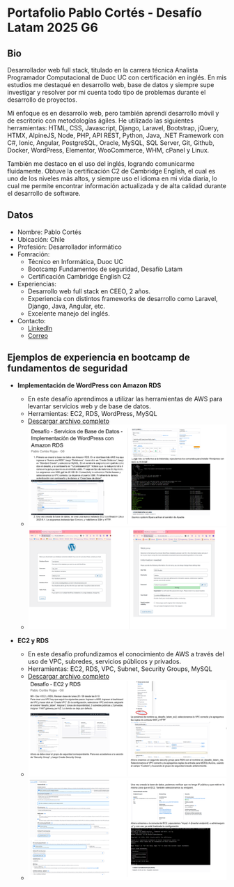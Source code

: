 # Portafolio Pablo Cortés - Desafío Latam 2025 G6
## Bio
Desarrollador web full stack, titulado en la carrera técnica Analista Programador Computacional de Duoc UC con certificación en inglés. En mis estudios me destaqué en desarrollo web, base de datos y siempre supe investigar y resolver por mi cuenta todo tipo de problemas durante el desarrollo de proyectos.

Mi enfoque es en desarrollo web, pero también aprendí desarrollo móvil y de escritorio con metodologías ágiles. He utilizado las siguientes herramientas: HTML, CSS, Javascript, Django, Laravel, Bootstrap, jQuery, HTMX, AlpineJS, Node, PHP, API REST, Python, Java, .NET Framework con C#, Ionic, Angular, PostgreSQL, Oracle, MySQL, SQL Server, Git, Github, Docker, WordPress, Elementor, WooCommerce, WHM, cPanel y Linux. 

También me destaco en el uso del inglés, logrando comunicarme fluidamente. Obtuve la certificación C2 de Cambridge English, el cual es uno de los niveles más altos, y siempre uso el idioma en mi vida diaria, lo cual me permite encontrar información actualizada y de alta calidad durante el desarrollo de software.

## Datos
- Nombre: Pablo Cortés
- Ubicación: Chile
- Profesión: Desarrollador informático
- Fomración: 
    - Técnico en Informática, Duoc UC
    - Bootcamp Fundamentos de seguridad, Desafío Latam
    - Certificación Cambridge English C2 
- Experiencias: 
    - Desarrollo web full stack en CEEO, 2 años.
    - Experiencia con distintos frameworks de desarrollo como Laravel, Django, Java, Angular, etc.
    - Excelente manejo del inglés.
- Contacto:
    - [LinkedIn](https://www.linkedin.com/in/pablo-cortes-rojas/)
    - [Correo](mailto:p.cortes.r99@gmail.com)

## Ejemplos de experiencia en bootcamp de fundamentos de seguridad
- **Implementación de WordPress con Amazon RDS**
    - En este desafío aprendimos a utilizar las herramientas de AWS para levantar servicios web y de base de datos.
    - Herramientas: EC2, RDS, WordPress, MySQL
    - [Descargar archivo completo](https://github.com/pcortesduoc/desafio-latam-portafolio/raw/refs/heads/main/assets/Pablo%20cortes%20G6%20Desaf%C3%ADo%20-%20Servicios%20de%20Base%20de%20Datos%20-%20Implementaci%C3%B3n%20de%20WordPress%20con%20Amazon%20RDS.docx)
    - ![](https://github.com/pcortesduoc/desafio-latam-portafolio/blob/main/assets/wordpress/1_2.png?raw=true)
    - ![](https://github.com/pcortesduoc/desafio-latam-portafolio/blob/main/assets/wordpress/3_2.png?raw=true)
    
- **EC2 y RDS**
    - En este desafío profundizamos el conocimiento de AWS a través del uso de VPC, subredes, servicios públicos y privados.
    - Herramientas: EC2, RDS, VPC, Subnet, Security Groups, MySQL
    - [Descargar archivo completo](https://github.com/pcortesduoc/desafio-latam-portafolio/raw/refs/heads/main/assets/Pablo%20Cortes%20g6%20Desaf%C3%ADo%20-%20EC2%20y%20RDS.docx)
    - ![](https://github.com/pcortesduoc/desafio-latam-portafolio/blob/main/assets/RDS/1_2.png?raw=true)
    - ![](https://github.com/pcortesduoc/desafio-latam-portafolio/blob/main/assets/RDS/2_2.png?raw=true)
    
